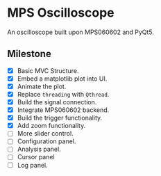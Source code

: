 MPS Oscilloscope
================

An oscilloscope built upon MPS060602 and PyQt5.


## Milestone

- [x] Basic MVC Structure.
- [x] Embed a matplotlib plot into UI.
- [x] Animate the plot.
- [x] Replace `threading` with `Qthread`.
- [x] Build the signal connection.
- [x] Integrate MPS060602 backend.
- [x] Build the trigger functionality.
- [x] Add zoom functionality.
- [ ] More slider control.
- [ ] Configuration panel.
- [ ] Analysis panel.
- [ ] Cursor panel
- [ ] Log panel.
